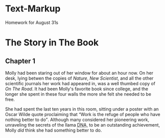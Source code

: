 # Text-Markup
Homework for August 31s
<!DOCTYPE html>
<html lang="en" dir="ltr">
  <head>
    <meta charset="utf-8">
    <title>Text</title>
  </head>
  <body>
    <h1>The Story in The Book</h1>
    <h2>Chapter 1</h2>
    <p>Molly had been staring out of her window for about an hour now. On her desk, lying betwen the copies of <i>Nature</i>, <i>New Scientist</i>, and all the other scientific journals her work had appeared in, was a well thumbed copy of <cite>On The Road</cite>. It had been Molly's favorite book since college, and the longer she spent in these four walls the more she felt she needed to be free.</p>
    <p>She had spent the last ten years in this room, sitting under a poster with an Oscar Wilde quote proclaiming that <q>Work is the refuge of people who have nothing better to do</q>. Although many considered her pioneering work, unraveling the secrets of the llama <abbr title="Dexoyribonucleic acid">DNA</abbr>, to be an outstanding achievement, Molly <em>did</em> think she had something better to do.</p>
  </body>
</html>

